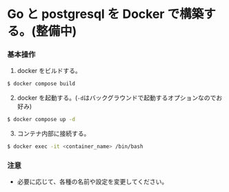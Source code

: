 # Go と postgresql を Docker で構築する。(整備中)

### 基本操作

1. docker をビルドする。

```bash
$ docker compose build
```

2. docker を起動する。(`-d`はバックグラウンドで起動するオプションなのでお好み)

```bash
$ docker compose up -d
```

3. コンテナ内部に接続する。

```bash
$ docker exec -it <container_name> /bin/bash
```

### 注意

- 必要に応じて、各種の名前や設定を変更してください。
